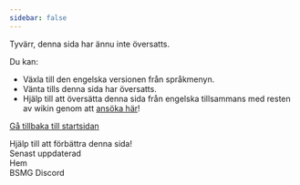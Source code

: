 ```yaml
---
sidebar: false
---
```


<!-- Disable header rule to hide page from search -->
<!-- markdownlint-disable MD041 -->
Tyvärr, denna sida har ännu inte översatts.

Du kan:

* Växla till den engelska versionen från språkmenyn.
* Vänta tills denna sida har översatts.
* Hjälp till att översätta denna sida från engelska tillsammans med resten av wikin genom att [ansöka här](https://forms.gle/e3BqA3poMjESARe76)!

[Gå tillbaka till startsidan](/)

Hjälp till att förbättra denna sida!  
Senast uppdaterad  
Hem  
BSMG Discord
